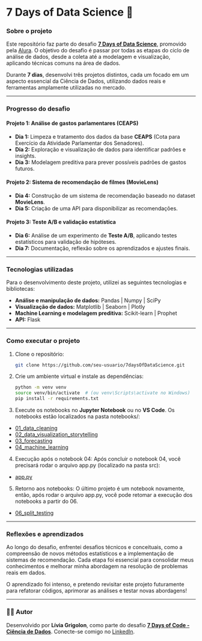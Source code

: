 # 7 Days of Data Science 🎲

### Sobre o projeto

Este repositório faz parte do desafio [**7 Days of Data Science**](https://7daysofcode.io/matricula/data-science), promovido pela [Alura](https://www.alura.com.br/). O objetivo do desafio é passar por todas as etapas do ciclo de análise de dados, desde a coleta até a modelagem e visualização, aplicando técnicas comuns na área de dados.

Durante **7 dias**, desenvolvi três projetos distintos, cada um focado em um aspecto essencial da Ciência de Dados, utilizando dados reais e ferramentas amplamente utilizadas no mercado.

---

### Progresso do desafio

#### **Projeto 1: Análise de gastos parlamentares (CEAPS)**
- **Dia 1:** Limpeza e tratamento dos dados da base **CEAPS** (Cota para Exercício da Atividade Parlamentar dos Senadores).
- **Dia 2:** Exploração e visualização de dados para identificar padrões e insights.
- **Dia 3:** Modelagem preditiva para prever possíveis padrões de gastos futuros.

#### **Projeto 2: Sistema de recomendação de filmes (MovieLens)**
- **Dia 4:** Construção de um sistema de recomendação baseado no dataset **MovieLens**.
- **Dia 5:** Criação de uma API para disponibilizar as recomendações.

#### **Projeto 3: Teste A/B e validação estatística**
- **Dia 6:** Análise de um experimento de **Teste A/B**, aplicando testes estatísticos para validação de hipóteses.
- **Dia 7:** Documentação, reflexão sobre os aprendizados e ajustes finais.

---

### Tecnologias utilizadas
Para o desenvolvimento deste projeto, utilizei as seguintes tecnologias e bibliotecas:
- **Análise e manipulação de dados:** Pandas | Numpy | SciPy
- **Visualização de dados:** Matplotlib | Seaborn | Plotly
- **Machine Learning e modelagem preditiva:** Scikit-learn | Prophet
- **API:** Flask

---

### Como executar o projeto

1. Clone o repositório:
   ```bash
   git clone https://github.com/seu-usuario/7daysOfDataScience.git
   ```
2. Crie um ambiente virtual e instale as dependências:
   ```bash
   python -m venv venv
   source venv/bin/activate  # (ou venv\Scripts\activate no Windows)
   pip install -r requirements.txt
   ```
3. Execute os notebooks no **Jupyter Notebook** ou no **VS Code**.
   Os notebooks estão localizados na pasta notebooks/:
- [01_data_cleaning](https://github.com/livgrigolon/7-days-of-data-science/blob/main/notebooks/01_data_cleaning.ipynb)
- [02_data_visualization_storytelling](https://github.com/livgrigolon/7-days-of-data-science/blob/main/notebooks/02_data_visualization_storytelling.ipynb)
- [03_forecasting](https://github.com/livgrigolon/7-days-of-data-science/blob/main/notebooks/03_forecasting.ipynb)
- [04_machine_learning](https://github.com/livgrigolon/7-days-of-data-science/blob/main/notebooks/04_machine_learning.ipynb)
4. Execução após o notebook 04:
   Após concluir o notebook 04, você precisará rodar o arquivo app.py (localizado na pasta src):
- [app.py](https://github.com/livgrigolon/7-days-of-data-science/blob/main/src/app.py)
5. Retorno aos notebooks:
   O último projeto é um notebook novamente, então, após rodar o arquivo app.py, você pode retomar a execução dos notebooks a partir do 06.
- [06_split_testing](https://github.com/livgrigolon/7-days-of-data-science/blob/main/notebooks/06_split_testing.ipynb)

---

### Reflexões e aprendizados

Ao longo do desafio, enfrentei desafios técnicos e conceituais, como a compreensão de novos métodos estatísticos e a implementação de sistemas de recomendação. Cada etapa foi essencial para consolidar meus conhecimentos e melhorar minha abordagem na resolução de problemas reais em dados.

O aprendizado foi intenso, e pretendo revisitar este projeto futuramente para refatorar códigos, aprimorar as análises e testar novas abordagens!

---

### 👩‍💻 Autor

Desenvolvido por **Lívia Grigolon**, como parte do desafio [**7 Days of Code - Ciência de Dados**](https://7daysofcode.io/matricula/data-science). Conecte-se comigo no [LinkedIn](https://www.linkedin.com/in/livgrigolon/).
